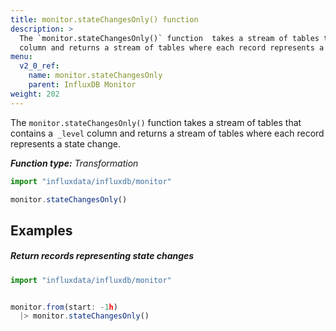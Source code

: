 ```yaml
---
title: monitor.stateChangesOnly() function
description: >
  The `monitor.stateChangesOnly()` function  takes a stream of tables that contains a` _level`
  column and returns a stream of tables where each record represents a state change.
menu:
  v2_0_ref:
    name: monitor.stateChangesOnly
    parent: InfluxDB Monitor
weight: 202
---
```


The `monitor.stateChangesOnly()` function takes a stream of tables that contains a` _level`
column and returns a stream of tables where each record represents a state change.

_**Function type:** Transformation_

```js
import "influxdata/influxdb/monitor"

monitor.stateChangesOnly()
```

## Examples

##### Return records representing state changes
```js
import "influxdata/influxdb/monitor"


monitor.from(start: -1h)
  |> monitor.stateChangesOnly()
```
